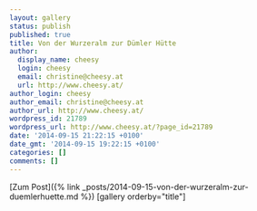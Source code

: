 ```yaml
---
layout: gallery
status: publish
published: true
title: Von der Wurzeralm zur Dümler Hütte
author:
  display_name: cheesy
  login: cheesy
  email: christine@cheesy.at
  url: http://www.cheesy.at/
author_login: cheesy
author_email: christine@cheesy.at
author_url: http://www.cheesy.at/
wordpress_id: 21789
wordpress_url: http://www.cheesy.at/?page_id=21789
date: '2014-09-15 21:22:15 +0100'
date_gmt: '2014-09-15 19:22:15 +0100'
categories: []
comments: []
---
```


[Zum Post]({% link _posts/2014-09-15-von-der-wurzeralm-zur-duemlerhuette.md %})
[gallery orderby="title"]
